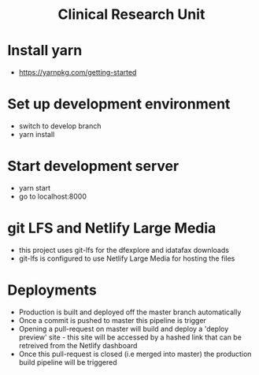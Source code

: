 <h1 align="center">
  Clinical Research Unit
</h1>

# Install yarn

- https://yarnpkg.com/getting-started

# Set up development environment

- switch to develop branch
- yarn install

# Start development server

- yarn start
- go to localhost:8000

# git LFS and Netlify Large Media

- this project uses git-lfs for the dfexplore and idatafax downloads
- git-lfs is configured to use Netlify Large Media for hosting the files

# Deployments

- Production is built and deployed off the master branch automatically
- Once a commit is pushed to master this pipeline is trigger
- Opening a pull-request on master will build and deploy a 'deploy preview' site - this site will be accessed by a hashed link that can be retreived from the Netlify dashboard
- Once this pull-request is closed (i.e merged into master) the production build pipeline will be triggered
